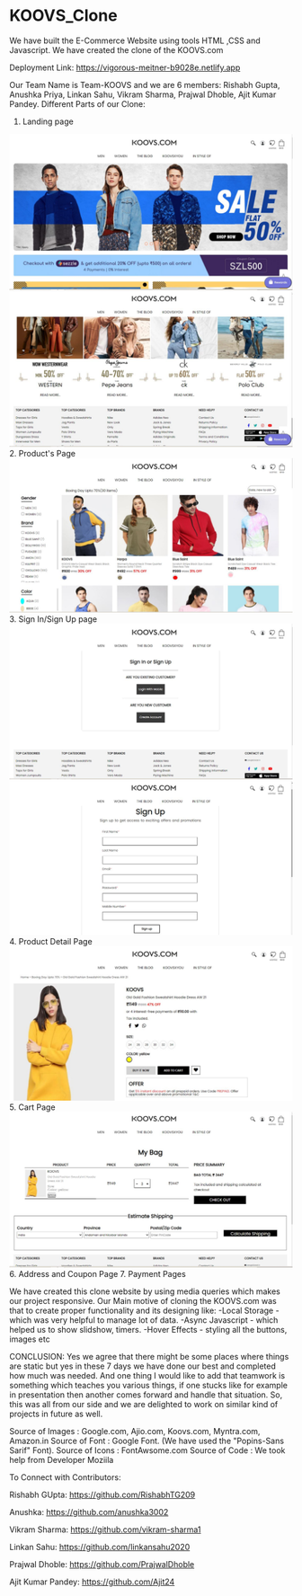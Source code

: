# KOOVS_Clone
We have built the E-Commerce Website using tools HTML ,CSS and Javascript.
We have created the clone of the KOOVS.com

Deployment Link: https://vigorous-meitner-b9028e.netlify.app

Our Team Name is Team-KOOVS and we are 6 members: Rishabh Gupta, Anushka Priya, Linkan Sahu, Vikram Sharma, Prajwal Dhoble, Ajit Kumar Pandey.
Different Parts of our Clone:
1. Landing page

![alt text](https://github.com/RishabhTG209/KOOVS_Clone/blob/main/Screenshots/Koovs1.JPG?raw=true)
<br>
![alt text](https://github.com/RishabhTG209/KOOVS_Clone/blob/main/Screenshots/koovs2.JPG?raw=true)
<br>
2. Product's Page
![alt text](https://github.com/RishabhTG209/KOOVS_Clone/blob/main/Screenshots/KOOVS3.JPG?raw=true)
<br>
3. Sign In/Sign Up page
![alt text](https://github.com/RishabhTG209/KOOVS_Clone/blob/main/Screenshots/koovsSIgn.JPG?raw=true)
<br>
![alt text](https://github.com/RishabhTG209/KOOVS_Clone/blob/main/Screenshots/KoovsSIgnup.JPG?raw=true)
<br>
4. Product Detail Page
![alt text](https://github.com/RishabhTG209/KOOVS_Clone/blob/main/Screenshots/Koovs4.JPG?raw=true)
<br>
5. Cart Page
![alt text](https://github.com/RishabhTG209/KOOVS_Clone/blob/main/Screenshots/KOOVS5.JPG?raw=true)
<br>
6. Address and Coupon Page
7. Payment Pages

We have created this clone website by using media queries which makes our project responsive.
Our Main motive of cloning the KOOVS.com was that to create proper functionality and its designing like:
  -Local Storage - which was very helpful to manage lot of data.
  -Async Javascript - which helped us to show slidshow, timers.
  -Hover Effects - styling all the buttons, images etc


CONCLUSION:
Yes we agree that there might be some places where things are static but yes in these 7 days we have done our best and 
completed how much was needed. And one thing I would like to add that teamwork is something which teaches you various things, 
if one stucks like for example in presentation then another comes forward and handle that situation. 
So, this was all from our side and we are delighted to work on similar kind of projects in future as well.

Source of Images : Google.com, Ajio.com, Koovs.com, Myntra.com, Amazon.in
Source of Font : Google Font. (We have used the "Popins-Sans Sarif" Font).
Source of Icons : FontAwsome.com
Source of Code : We took help from Developer Moziila

To Connect with Contributors:

Rishabh GUpta: https://github.com/RishabhTG209

Anushka: https://github.com/anushka3002

Vikram Sharma: https://github.com/vikram-sharma1

Linkan Sahu: https://github.com/linkansahu2020

Prajwal Dhoble: https://github.com/PrajwalDhoble

Ajit Kumar Pandey: https://github.com/Ajit24
